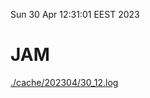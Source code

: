 Sun 30 Apr 12:31:01 EEST 2023
# JAM
<a href='./cache/202304/30_12.log'>./cache/202304/30_12.log</a>

